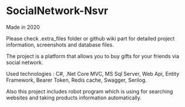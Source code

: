 # SocialNetwork-Nsvr

Made in 2020

Please check .extra_files folder or github wiki part for detailed project information, screenshots and database files.

The project is a platform that allows you to buy gifts for your friends via social network.

Used technologies : C#, .Net Core MVC, MS Sql Server, Web Api, Entity Framework, Bearer Token, Redis cache, Swagger, Serilog.

Also this project includes robot program which is using for searching websites and taking products information automatically.